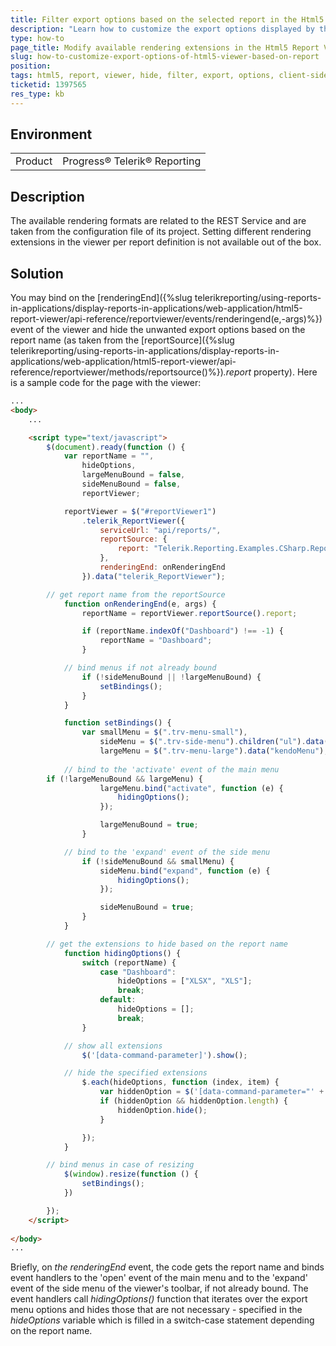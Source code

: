 ```yaml
---
title: Filter export options based on the selected report in the Html5 Report Viewer
description: "Learn how to customize the export options displayed by the HTML5 Report Viewer based on the currently selected report."
type: how-to
page_title: Modify available rendering extensions in the Html5 Report Viewer based on report name
slug: how-to-customize-export-options-of-html5-viewer-based-on-report
position: 
tags: html5, report, viewer, hide, filter, export, options, client-side
ticketid: 1397565
res_type: kb
---
```


## Environment
<table>
	<tr>
		<td>Product</td>
		<td>Progress® Telerik® Reporting</td>
	</tr>
</table>


## Description
The available rendering formats are related to the REST Service and are taken from the configuration file of its project. Setting different rendering extensions in the viewer per report definition is not available out of the box. 
  
## Solution
You may bind on the [renderingEnd]({%slug telerikreporting/using-reports-in-applications/display-reports-in-applications/web-application/html5-report-viewer/api-reference/reportviewer/events/renderingend(e,-args)%}) event of the viewer and hide the unwanted export options based on the report name (as taken from the [reportSource]({%slug telerikreporting/using-reports-in-applications/display-reports-in-applications/web-application/html5-report-viewer/api-reference/reportviewer/methods/reportsource()%})_.report_ property). Here is a sample code for the page with the viewer:  
  

``` Html
...
<body>
    ...

    <script type="text/javascript">
        $(document).ready(function () {
            var reportName = "",
                hideOptions,
                largeMenuBound = false,
                sideMenuBound = false,
                reportViewer;

            reportViewer = $("#reportViewer1")
                .telerik_ReportViewer({
                    serviceUrl: "api/reports/",
                    reportSource: {
                        report: "Telerik.Reporting.Examples.CSharp.ReportCatalog, CSharp.ReportLibrary",
                    },
                    renderingEnd: onRenderingEnd
                }).data("telerik_ReportViewer");

	    // get report name from the reportSource
            function onRenderingEnd(e, args) {
                reportName = reportViewer.reportSource().report;

                if (reportName.indexOf("Dashboard") !== -1) {
                    reportName = "Dashboard";
                }

	    	// bind menus if not already bound
                if (!sideMenuBound || !largeMenuBound) {
                    setBindings();
                }
            }

            function setBindings() {
                var smallMenu = $(".trv-menu-small"),
                    sideMenu = $(".trv-side-menu").children("ul").data('kendoPanelBar'),
                    largeMenu = $(".trv-menu-large").data("kendoMenu");
		
	    	// bind to the 'activate' event of the main menu
		if (!largeMenuBound && largeMenu) {
                    largeMenu.bind("activate", function (e) {
                        hidingOptions();
                    });

                    largeMenuBound = true;
                }

	    	// bind to the 'expand' event of the side menu
                if (!sideMenuBound && smallMenu) {
                    sideMenu.bind("expand", function (e) {
                        hidingOptions();
                    });

                    sideMenuBound = true;
                }
            }

	    // get the extensions to hide based on the report name
            function hidingOptions() {
                switch (reportName) {
                    case "Dashboard":
                        hideOptions = ["XLSX", "XLS"];
                        break;
                    default:
                        hideOptions = [];
                        break;
                }

	    	// show all extensions
                $('[data-command-parameter]').show();

	    	// hide the specified extensions
                $.each(hideOptions, function (index, item) {
                    var hiddenOption = $('[data-command-parameter="' + item + '"]');
                    if (hiddenOption && hiddenOption.length) {
                        hiddenOption.hide();
                    }

                });
            }

	    // bind menus in case of resizing
            $(window).resize(function () {
                setBindings();
            })

        });
    </script>
    
</body>
...
```
  
Briefly, on _the renderingEnd_ event, the code gets the report name and binds event handlers to the 'open' event of the main menu and to the 'expand' event of the side menu of the viewer's toolbar, if not already bound. The event handlers call _hidingOptions()_ function that iterates over the export menu options and hides those that are not necessary - specified in the _hideOptions_ variable which is filled in a switch-case statement depending on the report name.
